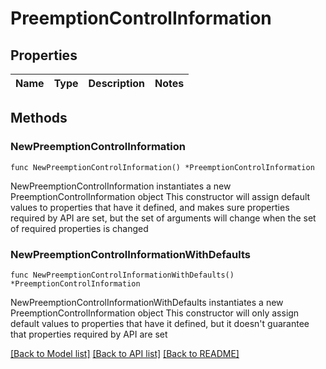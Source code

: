# PreemptionControlInformation

## Properties

Name | Type | Description | Notes
------------ | ------------- | ------------- | -------------

## Methods

### NewPreemptionControlInformation

`func NewPreemptionControlInformation() *PreemptionControlInformation`

NewPreemptionControlInformation instantiates a new PreemptionControlInformation object
This constructor will assign default values to properties that have it defined,
and makes sure properties required by API are set, but the set of arguments
will change when the set of required properties is changed

### NewPreemptionControlInformationWithDefaults

`func NewPreemptionControlInformationWithDefaults() *PreemptionControlInformation`

NewPreemptionControlInformationWithDefaults instantiates a new PreemptionControlInformation object
This constructor will only assign default values to properties that have it defined,
but it doesn't guarantee that properties required by API are set


[[Back to Model list]](../README.md#documentation-for-models) [[Back to API list]](../README.md#documentation-for-api-endpoints) [[Back to README]](../README.md)


